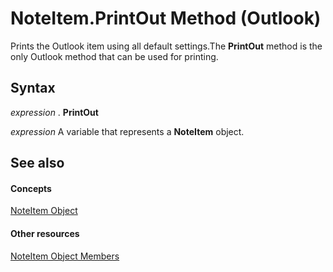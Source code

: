 
# NoteItem.PrintOut Method (Outlook)

Prints the Outlook item using all default settings.The  **PrintOut** method is the only Outlook method that can be used for printing.


## Syntax

 _expression_ . **PrintOut**

 _expression_ A variable that represents a **NoteItem** object.


## See also


#### Concepts


[NoteItem Object](ddf5baaa-6e13-a6fb-96e8-311e7761fa98.md)
#### Other resources


[NoteItem Object Members](e468d6a5-5dac-9ec2-779d-e20a2ba9e4d0.md)
